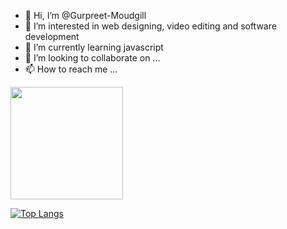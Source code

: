 - 👋 Hi, I’m @Gurpreet-Moudgill
- 👀 I’m interested in web designing, video editing and software development
- 🌱 I’m currently learning javascript
- 💞️ I’m looking to collaborate on ...
- 📫 How to reach me ...

<!---
Gurpreet-Moudgill/Gurpreet-Moudgill is a ✨ special ✨ repository because its `README.md` (this file) appears on your GitHub profile.
You can click the Preview link to take a look at your changes.
--->
<img height="180em" src="https://github-readme-stats.vercel.app/api?username=Gurpreet-Moudgill&show_icons=true&hide_border=true&&count_private=true&include_all_commits=true" />

[![Top Langs](https://github-readme-stats.vercel.app/api/top-langs/?username=Gurpreet-Moudgill)](https://github.com/Gurpreet-Moudgill/github-readme-stats)
